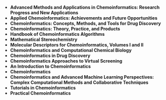 <ul>

                             

 <li><b><a target="_blank" href="https://github.com/manjunath5496/Chemoinformatics-Books/blob/master/chem(1).pdf" style="text-decoration:none;">Advanced Methods and Applications in Chemoinformatics: Research Progress and New Applications</a></b></li>

 <li><b><a target="_blank" href="https://github.com/manjunath5496/Chemoinformatics-Books/blob/master/chem(2).pdf" style="text-decoration:none;">Applied Chemoinformatics: Achievements and Future Opportunities</a></b></li>

<li><b><a target="_blank" href="https://github.com/manjunath5496/Chemoinformatics-Books/blob/master/chem(3).pdf" style="text-decoration:none;">Chemoinformatics: Concepts, Methods, and Tools for Drug Discovery</a></b></li>
 <li><b><a target="_blank" href="https://github.com/manjunath5496/Chemoinformatics-Books/blob/master/chem(4).pdf" style="text-decoration:none;">Chemoinformatics: Theory, Practice, and Products</a></b></li>                              
<li><b><a target="_blank" href="https://github.com/manjunath5496/Chemoinformatics-Books/blob/master/chem(5).pdf" style="text-decoration:none;">Handbook of Chemoinformatics Algorithms</a></b></li>
<li><b><a target="_blank" href="https://github.com/manjunath5496/Chemoinformatics-Books/blob/master/chem(6).pdf" style="text-decoration:none;">Mathematical Stereochemistry</a></b></li>
 <li><b><a target="_blank" href="https://github.com/manjunath5496/Chemoinformatics-Books/blob/master/chem(7).pdf" style="text-decoration:none;">Molecular Descriptors for Chemoinformatics, Volumes I and II</a></b></li>

 <li><b><a target="_blank" href="https://github.com/manjunath5496/Chemoinformatics-Books/blob/master/chem(8).pdf" style="text-decoration:none;"> Chemoinformatics and Computational Chemical Biology </a></b></li>
   <li><b><a target="_blank" href="https://github.com/manjunath5496/Chemoinformatics-Books/blob/master/chem(9).pdf" style="text-decoration:none;">Chemoinformatics in Drug Discovery</a></b></li>
  
   
 <li><b><a target="_blank" href="https://github.com/manjunath5496/Chemoinformatics-Books/blob/master/chem(10).pdf" style="text-decoration:none;">Chemoinformatics Approaches to Virtual Screening</a></b></li>                              
<li><b><a target="_blank" href="https://github.com/manjunath5496/Chemoinformatics-Books/blob/master/chem(11).pdf" style="text-decoration:none;">An Introduction to Chemoinformatics</a></b></li>
<li><b><a target="_blank" href="https://github.com/manjunath5496/Chemoinformatics-Books/blob/master/chem(12).pdf" style="text-decoration:none;">Chemoinformatics</a></b></li>
<li><b><a target="_blank" href="https://github.com/manjunath5496/Chemoinformatics-Books/blob/master/chem(13).pdf" style="text-decoration:none;">Chemoinformatics and Advanced Machine Learning Perspectives: Complex Computational Methods and Collaborative Techniques</a></b></li>
<li><b><a target="_blank" href="https://github.com/manjunath5496/Chemoinformatics-Books/blob/master/chem(14).pdf" style="text-decoration:none;">Tutorials in Chemoinformatics</a></b></li>

<li><b><a target="_blank" href="https://github.com/manjunath5496/Chemoinformatics-Books/blob/master/chem(15).pdf" style="text-decoration:none;">Practical Chemoinformatics</a></b></li>



 </ul>

